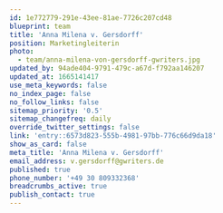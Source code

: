 ```yaml
---
id: 1e772779-291e-43ee-81ae-7726c207cd48
blueprint: team
title: 'Anna Milena v. Gersdorff'
position: Marketingleiterin
photo:
  - team/anna-milena-von-gersdorff-gwriters.jpg
updated_by: 94ade404-9791-479c-a67d-f792aa146207
updated_at: 1665141417
use_meta_keywords: false
no_index_page: false
no_follow_links: false
sitemap_priority: '0.5'
sitemap_changefreq: daily
override_twitter_settings: false
link: 'entry::6573d823-555b-4981-97bb-776c66d9da18'
show_as_card: false
meta_title: 'Anna Milena v. Gersdorff'
email_address: v.gersdorff@gwriters.de
published: true
phone_number: '+49 30 809332368'
breadcrumbs_active: true
publish_contact: true
---
```

